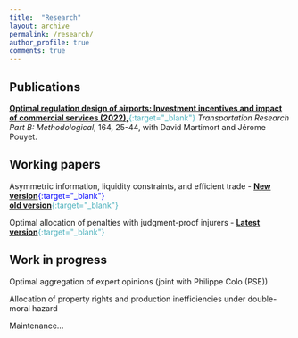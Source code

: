 ```yaml
---
title:  "Research"
layout: archive
permalink: /research/
author_profile: true
comments: true
---
```


## Publications

<span style="color:#4CB1BD;">[**Optimal regulation design of airports: Investment incentives and impact of commercial services (2022),**](https://www.sciencedirect.com/science/article/pii/S019126152200128X){:target="_blank"}</span> _Transportation Research Part B: Methodological_, 164, 25-44, with David Martimort and Jérome Pouyet.

## Working papers

Asymmetric information, liquidity constraints, and efficient trade - <span style="color:blue;">[**New version**](../files/Asymmetric_information_liquidity_and_trade.pdf){:target="_blank"}</span>
<br>
<span style="color:#4CB1BD;">[**old version**](https://papers.ssrn.com/sol3/papers.cfm?abstract_id=3939829){:target="_blank"}</span>

Optimal allocation of penalties with judgment-proof injurers - <span style="color:#4CB1BD;">[**Latest version**](../files/allocation_penalties_pommey.pdf){:target="_blank"}</span>

## Work in progress

Optimal aggregation of expert opinions (joint with Philippe Colo (PSE))

Allocation of property rights and production inefficiencies under double-moral hazard


Maintenance...
